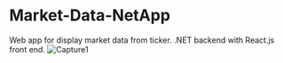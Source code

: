 # Market-Data-NetApp
Web app for display market data from ticker. .NET backend with React.js front end.
![Capture1](https://github.com/Seandowling123/Market-Data-NetApp/assets/61026772/9d19b307-cf3a-4030-bebf-b7bab19497f4)

